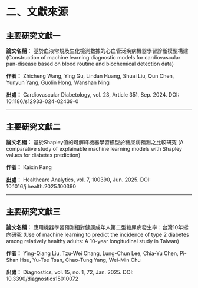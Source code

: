 # 二、文獻來源

## 主要研究文獻一
**論文名稱：** 基於血液常規及生化檢測數據的心血管泛疾病機器學習診斷模型構建 (Construction of machine learning diagnostic models for cardiovascular pan-disease based on blood routine and biochemical detection data)

**作者：** Zhicheng Wang, Ying Gu, Lindan Huang, Shuai Liu, Qun Chen, Yunyun Yang, Guolin Hong, Wanshan Ning

**出處：** Cardiovascular Diabetology, vol. 23, Article 351, Sep. 2024. DOI: 10.1186/s12933-024-02439-0

---

## 主要研究文獻二
**論文名稱：** 基於Shapley值的可解釋機器學習模型於糖尿病預測之比較研究 (A comparative study of explainable machine learning models with Shapley values for diabetes prediction)

**作者：** Kaixin Pang

**出處：** Healthcare Analytics, vol. 7, 100390, Jun. 2025. DOI: 10.1016/j.health.2025.100390

---

## 主要研究文獻三
**論文名稱：** 應用機器學習預測相對健康成年人第二型糖尿病發生率：台灣10年縱向研究 (Use of machine learning to predict the incidence of type 2 diabetes among relatively healthy adults: A 10-year longitudinal study in Taiwan)

**作者：** Ying-Qiang Liu, Tzu-Wei Chang, Lung-Chun Lee, Chia-Yu Chen, Pi-Shan Hsu, Yu-Tse Tsan, Chao-Tung Yang, Wei-Min Chu

**出處：** Diagnostics, vol. 15, no. 1, 72, Jan. 2025. DOI: 10.3390/diagnostics15010072
